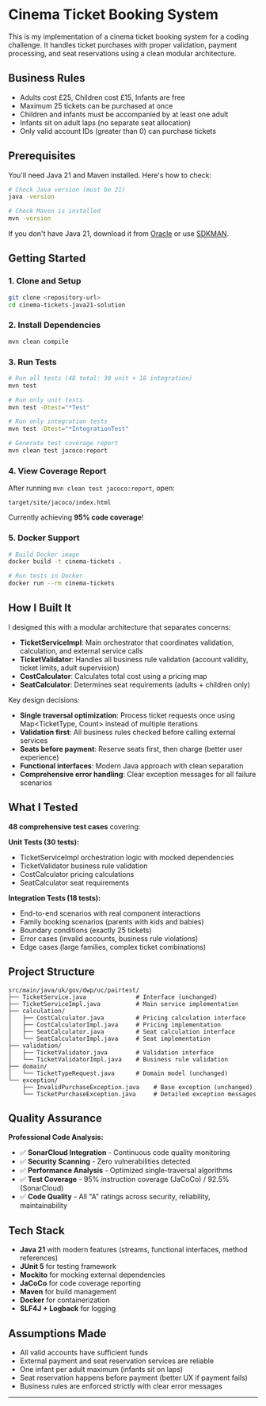 # Cinema Ticket Booking System

This is my implementation of a cinema ticket booking system for a coding challenge. It handles ticket purchases with proper validation, payment processing, and seat reservations using a clean modular architecture.

## Business Rules

- Adults cost £25, Children cost £15, Infants are free
- Maximum 25 tickets can be purchased at once
- Children and infants must be accompanied by at least one adult
- Infants sit on adult laps (no separate seat allocation)
- Only valid account IDs (greater than 0) can purchase tickets

## Prerequisites

You'll need Java 21 and Maven installed. Here's how to check:

```bash
# Check Java version (must be 21)
java -version

# Check Maven is installed
mvn -version
```

If you don't have Java 21, download it from [Oracle](https://www.oracle.com/java/technologies/downloads/) or use [SDKMAN](https://sdkman.io/).

## Getting Started

### 1. Clone and Setup
```bash
git clone <repository-url>
cd cinema-tickets-java21-solution
```

### 2. Install Dependencies
```bash
mvn clean compile
```

### 3. Run Tests

```bash
# Run all tests (48 total: 30 unit + 18 integration)
mvn test

# Run only unit tests
mvn test -Dtest="*Test"

# Run only integration tests
mvn test -Dtest="*IntegrationTest"

# Generate test coverage report
mvn clean test jacoco:report
```

### 4. View Coverage Report
After running `mvn clean test jacoco:report`, open:
```
target/site/jacoco/index.html
```
Currently achieving **95% code coverage**!

### 5. Docker Support

```bash
# Build Docker image
docker build -t cinema-tickets .

# Run tests in Docker
docker run --rm cinema-tickets
```

## How I Built It

I designed this with a modular architecture that separates concerns:

- **TicketServiceImpl**: Main orchestrator that coordinates validation, calculation, and external service calls
- **TicketValidator**: Handles all business rule validation (account validity, ticket limits, adult supervision)
- **CostCalculator**: Calculates total cost using a pricing map
- **SeatCalculator**: Determines seat requirements (adults + children only)

Key design decisions:
- **Single traversal optimization**: Process ticket requests once using Map<TicketType, Count> instead of multiple iterations
- **Validation first**: All business rules checked before calling external services
- **Seats before payment**: Reserve seats first, then charge (better user experience)
- **Functional interfaces**: Modern Java approach with clean separation
- **Comprehensive error handling**: Clear exception messages for all failure scenarios

## What I Tested

**48 comprehensive test cases** covering:

**Unit Tests (30 tests):**
- TicketServiceImpl orchestration logic with mocked dependencies
- TicketValidator business rule validation
- CostCalculator pricing calculations
- SeatCalculator seat requirements

**Integration Tests (18 tests):**
- End-to-end scenarios with real component interactions
- Family booking scenarios (parents with kids and babies)
- Boundary conditions (exactly 25 tickets)
- Error cases (invalid accounts, business rule violations)
- Edge cases (large families, complex ticket combinations)

## Project Structure

```
src/main/java/uk/gov/dwp/uc/pairtest/
├── TicketService.java              # Interface (unchanged)
├── TicketServiceImpl.java          # Main service implementation
├── calculation/
│   ├── CostCalculator.java         # Pricing calculation interface
│   ├── CostCalculatorImpl.java     # Pricing implementation
│   ├── SeatCalculator.java         # Seat calculation interface
│   └── SeatCalculatorImpl.java     # Seat implementation
├── validation/
│   ├── TicketValidator.java        # Validation interface
│   └── TicketValidatorImpl.java    # Business rule validation
├── domain/
│   └── TicketTypeRequest.java      # Domain model (unchanged)
└── exception/
    ├── InvalidPurchaseException.java    # Base exception (unchanged)
    └── TicketPurchaseException.java     # Detailed exception messages
```

## Quality Assurance

**Professional Code Analysis:**
- ✅ **SonarCloud Integration** - Continuous code quality monitoring
- ✅ **Security Scanning** - Zero vulnerabilities detected
- ✅ **Performance Analysis** - Optimized single-traversal algorithms
- ✅ **Test Coverage** - 95% instruction coverage (JaCoCo) / 92.5% (SonarCloud)
- ✅ **Code Quality** - All "A" ratings across security, reliability, maintainability

## Tech Stack

- **Java 21** with modern features (streams, functional interfaces, method references)
- **JUnit 5** for testing framework
- **Mockito** for mocking external dependencies
- **JaCoCo** for code coverage reporting
- **Maven** for build management
- **Docker** for containerization
- **SLF4J + Logback** for logging

## Assumptions Made

- All valid accounts have sufficient funds
- External payment and seat reservation services are reliable
- One infant per adult maximum (infants sit on laps)
- Seat reservation happens before payment (better UX if payment fails)
- Business rules are enforced strictly with clear error messages

---